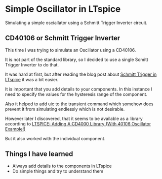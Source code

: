 # Simple Oscillator in LTspice

Simulating a simple osciallator using a Schmitt Trigger Inverter circuit.


## CD40106 or Schmitt Trigger Inverter

This time I was trying to simulate an Oscillator using a CD40106.

It is not part of the standard library, so I decided to use a single Scmitt Trigger Inverter to do that.

It was hard at first, but after reading the blog post about [Schmitt Trigger in LTspice](https://www.mikrocontroller.net/topic/428100) it was a bit easier.

It is important that you add details to your components. In this instance I need to specify the values for the hysteresis range of the component.

Also it helped to add uic to the transient command which somehow does prevent it from simulating endlessly which is not desirable.

However later I discovered, that it seems to be available as a library according to [LTSPICE: Adding A CD4000 Library (With 40106 Oscillator Example!)](https://www.youtube.com/watch?v=4MIDWyavapY)

But it also worked with the individual component.


## Things I have learned

- Always add details to the components in LTspice
- Do simple things and try to understand them